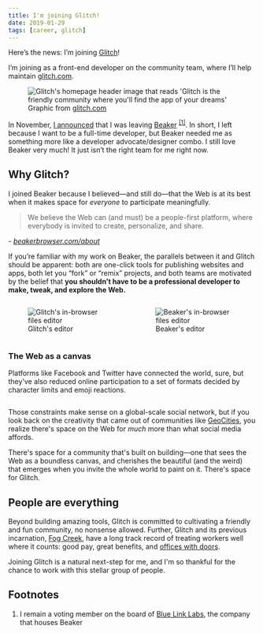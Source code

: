 ```yaml
---
title: I'm joining Glitch!
date: 2019-01-29
tags: [career, glitch]
---
```


Here’s the news: I’m joining [Glitch](https://glitch.com)!

<!--more-->

I’m joining as a front-end developer on the community team, where I’ll help maintain [glitch.com](https://glitch.com).

<figure>
  <img src="/images/blog/im-joining-glitch/glitch-friendly-community.svg" alt="Glitch's homepage header image that reads 'Glitch is the friendly community where you'll find the app of your dreams'"/>
  <figcaption>
    Graphic from <a href="https://glitch.com">glitch.com</a>
  </figcaption>
</figure>

In November, [I announced](/blog/im-leaving-beaker) that I was leaving [Beaker](https://beakerbrowser.com/) <sup>[[1]](#footnote-1)</sup>. In short, I left because I want to be a full-time developer, but Beaker needed me as something more like a developer advocate/designer combo. I still love Beaker very much! It just isn’t the right team for me right now.

## Why Glitch?

I joined Beaker because I believed—and still do—that the Web is at its best when it makes space for _everyone_ to participate meaningfully.

> We believe the Web can (and must) be a people-first platform, where everybody is invited to create, personalize, and share.

<cite>- [beakerbrowser.com/about](https://beakerbrowser.com/about)</cite>

If you’re familiar with my work on Beaker, the parallels between it and Glitch should be apparent: both are one-click tools for publishing websites and apps, both let you “fork” or “remix” projects, and both teams are motivated by the belief that **you shouldn’t have to be a professional developer to make, tweak, and explore the Web.**

<div class="columns">
  <figure class="col col-1-2" style="padding-right: 0">
    <img src="/images/blog/im-joining-glitch/glitch-editor.png" alt="Glitch's in-browser files editor" />
    <figcaption>Glitch's editor</figcaption>
  </figure>

  <figure class="col col-1-2">
    <img src="/images/blog/im-joining-glitch/beaker-editor.png" alt="Beaker's in-browser files editor"/>
   <figcaption>Beaker's editor</figcaption>
  </figure>
</div>

### The Web as a canvas

Platforms like Facebook and Twitter have connected the world, sure, but they’ve also reduced online participation to a set of formats decided by character limits and emoji reactions.

<figure>
  <img src="/images/blog/im-joining-glitch/facebook-reactions.png" alt="" />
</figure>

Those constraints make sense on a global-scale social network, but if you look back on the creativity that came out of communities like [GeoCities](https://en.wikipedia.org/wiki/Yahoo!_GeoCities), you realize there's space on the Web for _much_ more than what social media affords.

There's space for a community that's built on building—one that sees the Web as a boundless canvas, and cherishes the beautiful (and the weird) that emerges when you invite the whole world to paint on it. There's space for Glitch.

## People are everything

Beyond building amazing tools, Glitch is committed to cultivating a friendly and fun community, no nonsense allowed. Further, Glitch and its previous incarnation, [Fog Creek](https://glitch.com/about/fog-creek-is-now-glitch/), have a long track record of treating workers well where it counts: good pay, great benefits, and [offices with doors](https://medium.com/make-better-software/beyond-open-offices-the-new-fog-creek-headquarters-bc2f70d7c7dc).

Joining Glitch is a natural next-step for me, and I'm so thankful for the chance to work with this stellar group of people.

## Footnotes

<div class="footnotes small-text">
  <ol>
    <li id="footnote1">
        I remain a voting member on the board of <a href="https://bluelinklabs.com">Blue Link Labs</a>, the company that houses Beaker
    </li>
  </ol>
</div>